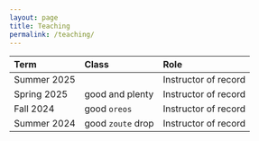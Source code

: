 ```yaml
---
layout: page
title: Teaching
permalink: /teaching/
---
```


| Term        | Class          | Role |
|:-------------|:------------------|:------|
| Summer 2025           |  | Instructor of record  |
| Spring 2025 | good and plenty   | Instructor of record  |
| Fall 2024           | good `oreos`      | Instructor of record  |
| Summer 2024           | good `zoute` drop | Instructor of record  |
